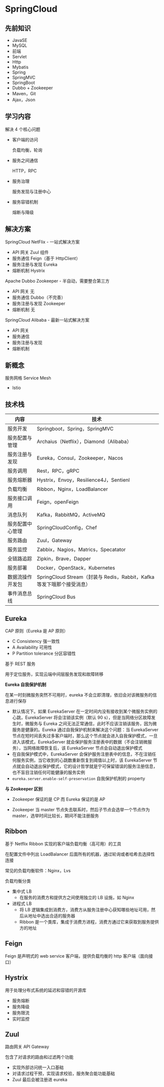 # SpringCloud

## 先前知识

- JavaSE
- MySQL
- 前端
- Servlet
- Http
- Mybatis
- Spring
- SpringMVC
- SpringBoot
- Dubbo + Zookeeper
- Maven，Git
- Ajax，Json

## 学习内容

解决 4 个核心问题

- 客户端的访问

    负载均衡，轮询

- 服务之间通信

    HTTP，RPC

- 服务治理

    服务发现与注册中心

- 服务容错机制

    熔断与降级

## 解决方案

SpringCloud NetFlix - 一站式解决方案

- API 网关 Zuul 组件
- 服务通信 Feign（基于 HttpClient）
- 服务注册与发现 Eureka
- 熔断机制 Hystrix

Apache Dubbo Zookeeper - 半自动，需要整合第三方

- API 网关 无
- 服务通信 Dubbo（不完善）
- 服务注册与发现 Zookeeper
- 熔断机制 无

SpringCloud Alibaba - 最新一站式解决方案

- API 网关
- 服务通信
- 服务注册与发现
- 熔断机制

## 新概念

服务网格 Service Mesh

- Istio

## 技术栈

| 内容             | 技术                                                         |
| ---------------- | ------------------------------------------------------------ |
| 服务开发         | Springboot，Spring，SpringMVC                                |
| 服务配置与管理   | Archaius（Netflix），Diamond（Alibaba）                      |
| 服务注册与发现   | Eureka，Consul，Zookeeper，Nacos                             |
| 服务调用         | Rest，RPC，gRPC                                              |
| 服务熔断器       | Hystrix，Envoy，Resilience4J，Sentienl                       |
| 负载均衡         | Ribbon，Nginx，LoadBalancer                                  |
| 服务接口调用     | Feign，openFeign                                             |
| 消息队列         | Kafka，RabbitMQ，ActiveMQ                                    |
| 服务配置中心管理 | SpringCloudConfig，Chef                                      |
| 服务路由         | Zuul，Gateway                                                |
| 服务监控         | Zabbix，Nagios，Matrics，Specatator                          |
| 全链路追踪       | Zipkin，Brave，Dapper                                        |
| 服务部署         | Docker，OpenStack，Kubernetes                                |
| 数据流操作开发包 | SpringCloud Stream（封装与 Redis，Rabbit，Kafka 等发下哦那个接受消息） |
| 事件消息总线     | SpringCloud Bus                                              |

## Eureka

CAP 原则（Eureka 是 AP 原则）

- C Consistency 强一致性
- A Availability 可用性
- P Partition tolerance 分区容错性

基于 REST 服务

用于定位服务，实现云端中间层服务发现和故障转移

__Eureka 自我保护机制__ 

在某一时刻微服务突然不可用时，eureka 不会立即清理，依旧会对该微服务的信息进行保存

- 默认情况下。如果 EurekaServer 在一定时间内没有接收到某个微服务实例的心跳，EurekaServer 将会注销该实例（默认 90 s），但是当网络分区故障发生时，微服务与 Eureka 之间无法正常通信，此时不应该注销该服务，因为微服务是健康的。Eureka 通过自我保护机制来解决这个问题：当 EurekaServer 节点在短时间丢失过多客户端时，那么这个节点就会进入自我保护模式，一旦进入该模式，EurekaServer 就会保护服务注册表中的数据（不会注销微服务），当网络故障恢复后，该 EurekaServer 节点会自动退出保护模式
- 在自我保护模式中，EurekaServer 会保护服务注册表中的信息，不在注销任何服务实例，当它收到的心跳数重新恢复到阈值以上时，该 EurekaServer 节点就会自动退出保护模式，它的设计哲学就是宁可保留错误的服务注册信息，也不盲目注销任何可能健康的服务实例
- `eureka.server.enable-self-preservation` 自我保护机制的 property

__与 Zookeeper 区别__ 

- Zookeeper 保证的是 CP 而 Eureka 保证的是 AP

- Zookeeper 当 master 节点失去联系时，然后子节点会选举一个节点作为 master，选举时间比较长，期间不能注册服务

## Ribbon

基于 Netflix Ribbon 实现的客户端负载均衡（高可用）的工具

在配置文件中列出 LoadBalancer 后面所有的机器，通过轮询或者哈希去选择性连接

常见的负载均衡软件：Nginx，Lvs

负载均衡分类

- 集中式 LB
    - 在服务的消费方和提供方之间使用独立的 LB 设施，如 Nginx
- 进程式 LB
    - 将 LB 逻辑集成到消费方，消费方从服务注册中心获知哪些地址可用，然后从地址中选出合适的服务器
    - Ribbon 是一个类库，集成于消费方进程，消费方通过它来获取到服务提供方的地址

## Feign

Feign 是声明式的 web service 客户端，提供负载均衡的 http 客户端（面向接口）

## Hystrix

用于处理分布式系统的延迟和容错的开源库

- 服务熔断
- 服务降级
- 服务限流
- 实时监控

## Zuul

路由网关 API Gateway

包含了对请求的路由和过滤两个功能

- 实现外部访问统一入口基础
- 对请求过程干预，实现请求校验，服务聚合能功能基础
- Zuul 最后会被注册进 eureka